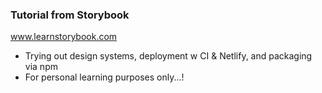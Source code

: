 ### Tutorial from Storybook
www.learnstorybook.com
- Trying out design systems, deployment w CI & Netlify, and packaging via npm
- For personal learning purposes only...!
